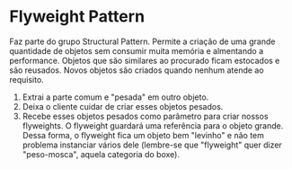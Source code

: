 # Flyweight Pattern

Faz parte do grupo Structural Pattern. Permite a criação de uma grande quantidade de objetos sem consumir muita memória e almentando a performance. Objetos que são similares ao procurado ficam estocados e são reusados. Novos objetos são criados quando nenhum atende ao requisito.

1. Extrai a parte comum e "pesada" em outro objeto.
2. Deixa o cliente cuidar de criar esses objetos pesados.
3. Recebe esses objetos pesados como parâmetro para criar nossos flyweights. O flyweight guardará uma referência para o
objeto grande. Dessa forma, o flyweight fica um objeto bem "levinho" e não tem problema instanciar vários dele (lembre-se
que "flyweight" quer dizer "peso-mosca", aquela categoria do boxe).
